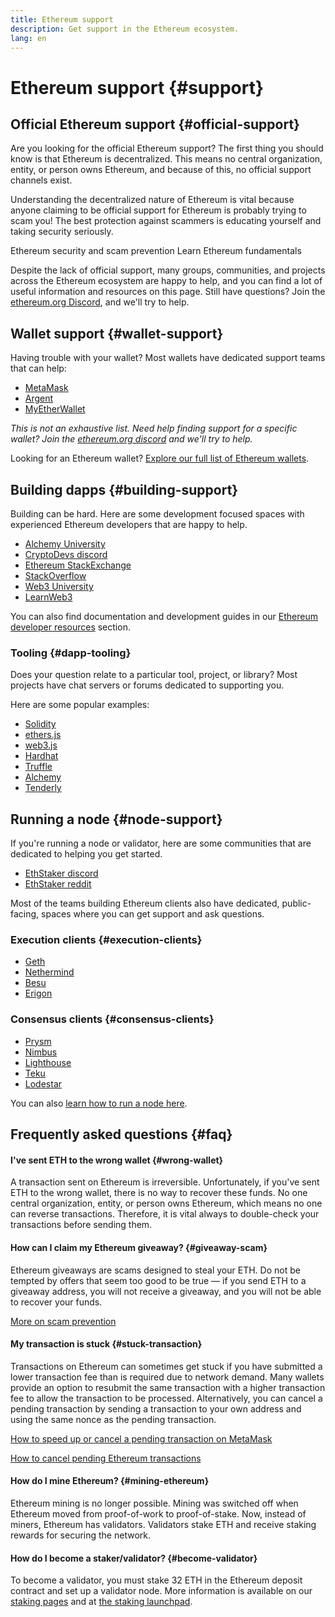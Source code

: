 ```yaml
---
title: Ethereum support
description: Get support in the Ethereum ecosystem.
lang: en
---
```


# Ethereum support {#support}

## Official Ethereum support {#official-support}

Are you looking for the official Ethereum support? The first thing you should know is that Ethereum is decentralized. This means no central organization, entity, or person owns Ethereum, and because of this, no official support channels exist.

Understanding the decentralized nature of Ethereum is vital because anyone claiming to be official support for Ethereum is probably trying to scam you! The best protection against scammers is educating yourself and taking security seriously.

<DocLink to="/security/">
  Ethereum security and scam prevention
</DocLink>

<DocLink to="/learn/">
  Learn Ethereum fundamentals
</DocLink>

Despite the lack of official support, many groups, communities, and projects across the Ethereum ecosystem are happy to help, and you can find a lot of useful information and resources on this page. Still have questions? Join the [ethereum.org Discord](/discord/), and we'll try to help.

## Wallet support {#wallet-support}

Having trouble with your wallet? Most wallets have dedicated support teams that can help:

- [MetaMask](https://metamask.zendesk.com/hc/)
- [Argent](https://support.argent.xyz/hc/)
- [MyEtherWallet](https://help.myetherwallet.com/)

_This is not an exhaustive list. Need help finding support for a specific wallet? Join the [ethereum.org discord](https://discord.gg/rZz26QWfCg) and we'll try to help._

Looking for an Ethereum wallet? [Explore our full list of Ethereum wallets](/wallets/find-wallet/).

## Building dapps {#building-support}

Building can be hard. Here are some development focused spaces with experienced Ethereum developers that are happy to help.

- [Alchemy University](https://university.alchemy.com/#starter_code)
- [CryptoDevs discord](https://discord.com/invite/5W5tVb3)
- [Ethereum StackExchange](https://ethereum.stackexchange.com/)
- [StackOverflow](https://stackoverflow.com/questions/tagged/web3)
- [Web3 University](https://www.web3.university/)
- [LearnWeb3](https://discord.com/invite/learnweb3)

You can also find documentation and development guides in our [Ethereum developer resources](/developers/) section.

### Tooling {#dapp-tooling}

Does your question relate to a particular tool, project, or library? Most projects have chat servers or forums dedicated to supporting you.

Here are some popular examples:

- [Solidity](https://gitter.im/ethereum/solidity/)
- [ethers.js](https://discord.gg/6jyGVDK6Jx)
- [web3.js](https://discord.gg/GsABYQu4sC)
- [Hardhat](https://discord.gg/xtrMGhmbfZ)
- [Truffle](https://discord.gg/8uKcsccEYE)
- [Alchemy](http://alchemy.com/discord)
- [Tenderly](https://discord.gg/fBvDJYR)

## Running a node {#node-support}

If you're running a node or validator, here are some communities that are dedicated to helping you get started.

- [EthStaker discord](https://discord.gg/ethstaker)
- [EthStaker reddit](https://www.reddit.com/r/ethstaker)

Most of the teams building Ethereum clients also have dedicated, public-facing, spaces where you can get support and ask questions.

### Execution clients {#execution-clients}

- [Geth](https://discord.gg/FqDzupGyYf)
- [Nethermind](https://discord.gg/YJx3pm8z5C)
- [Besu](https://discord.gg/p8djYngzKN)
- [Erigon](https://github.com/ledgerwatch/erigon/issues)

### Consensus clients {#consensus-clients}

- [Prysm](https://discord.gg/prysmaticlabs)
- [Nimbus](https://discord.gg/nSmEH3qgFv)
- [Lighthouse](https://discord.gg/cyAszAh)
- [Teku](https://discord.gg/7hPv2T6)
- [Lodestar](https://discord.gg/aMxzVcr)

You can also [learn how to run a node here](/developers/docs/nodes-and-clients/run-a-node/).

## Frequently asked questions {#faq}

#### I've sent ETH to the wrong wallet {#wrong-wallet}

A transaction sent on Ethereum is irreversible. Unfortunately, if you've sent ETH to the wrong wallet, there is no way to recover these funds. No one central organization, entity, or person owns Ethereum, which means no one can reverse transactions. Therefore, it is vital always to double-check your transactions before sending them.

#### How can I claim my Ethereum giveaway? {#giveaway-scam}

Ethereum giveaways are scams designed to steal your ETH. Do not be tempted by offers that seem too good to be true — if you send ETH to a giveaway address, you will not receive a giveaway, and you will not be able to recover your funds.

[More on scam prevention](/security/#common-scams)

#### My transaction is stuck {#stuck-transaction}

Transactions on Ethereum can sometimes get stuck if you have submitted a lower transaction fee than is required due to network demand. Many wallets provide an option to resubmit the same transaction with a higher transaction fee to allow the transaction to be processed. Alternatively, you can cancel a pending transaction by sending a transaction to your own address and using the same nonce as the pending transaction.

[How to speed up or cancel a pending transaction on MetaMask](https://metamask.zendesk.com/hc/en-us/articles/360015489251-How-to-speed-up-or-cancel-a-pending-transaction)

[How to cancel pending Ethereum transactions](https://info.etherscan.com/how-to-cancel-ethereum-pending-transactions/)

#### How do I mine Ethereum? {#mining-ethereum}

Ethereum mining is no longer possible. Mining was switched off when Ethereum moved from proof-of-work to proof-of-stake. Now, instead of miners, Ethereum has validators. Validators stake ETH and receive staking rewards for securing the network.

#### How do I become a staker/validator? {#become-validator}

To become a validator, you must stake 32 ETH in the Ethereum deposit contract and set up a validator node. More information is available on our [staking pages](/staking) and at [the staking launchpad](https://launchpad.ethereum.org/).
